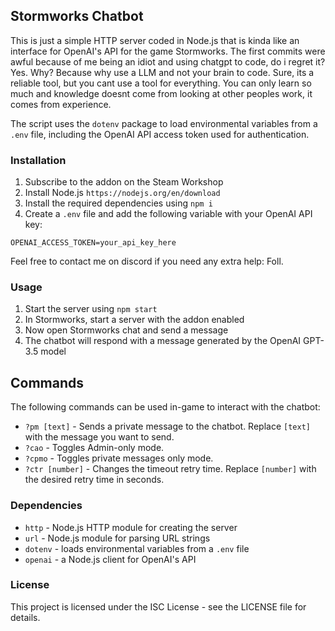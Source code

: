 ## Stormworks Chatbot

This is just a simple HTTP server coded in Node.js that is kinda like an interface for OpenAI's API for the game Stormworks. The first commits were awful because of me being an idiot and using chatgpt to code, do i regret it? Yes. Why? Because why use a LLM and not your brain to code. Sure, its a reliable tool, but you cant use a tool for everything. You can only learn so much and knowledge doesnt come from looking at other peoples work, it comes from experience.


The script uses the `dotenv` package to load environmental variables from a `.env` file, including the OpenAI API access token used for authentication.

### Installation

1. Subscribe to the addon on the Steam Workshop
2. Install Node.js `https://nodejs.org/en/download`
3. Install the required dependencies using `npm i`
4. Create a `.env` file and add the following variable with your OpenAI API key: 

```
OPENAI_ACCESS_TOKEN=your_api_key_here
```
Feel free to contact me on discord if you need any extra help: Foll.

### Usage

1. Start the server using `npm start`
2. In Stormworks, start a server with the addon enabled
3. Now open Stormworks chat and send a message
4. The chatbot will respond with a message generated by the OpenAI GPT-3.5 model

## Commands

The following commands can be used in-game to interact with the chatbot:

- `?pm [text]` - Sends a private message to the chatbot. Replace `[text]` with the message you want to send.
- `?cao` - Toggles Admin-only mode.
- `?cpmo` - Toggles private messages only mode.
- `?ctr [number]` - Changes the timeout retry time. Replace `[number]` with the desired retry time in seconds. 

### Dependencies

- `http` - Node.js HTTP module for creating the server
- `url` - Node.js module for parsing URL strings
- `dotenv` - loads environmental variables from a `.env` file
- `openai` - a Node.js client for OpenAI's API

### License

This project is licensed under the ISC License - see the LICENSE file for details.